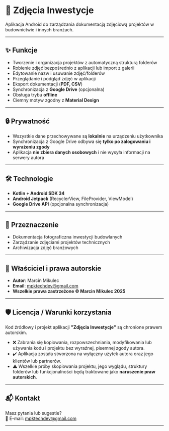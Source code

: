 # 📸 Zdjęcia Inwestycje

Aplikacja Android do zarządzania dokumentacją zdjęciową projektów w budownictwie i innych branżach.  

---

## ✨ Funkcje

- Tworzenie i organizacja projektów z automatyczną strukturą folderów  
- Robienie zdjęć bezpośrednio z aplikacji lub import z galerii  
- Edytowanie nazw i usuwanie zdjęć/folderów  
- Przeglądanie i podgląd zdjęć w aplikacji  
- Eksport dokumentacji (**PDF, CSV**)  
- Synchronizacja z **Google Drive** (opcjonalna)  
- Obsługa trybu **offline**  
- Ciemny motyw zgodny z **Material Design**  

---

## 🔒 Prywatność

- Wszystkie dane przechowywane są **lokalnie** na urządzeniu użytkownika  
- Synchronizacja z Google Drive odbywa się **tylko po zalogowaniu i wyrażeniu zgody**  
- Aplikacja **nie zbiera danych osobowych** i nie wysyła informacji na serwery autora  

---

## 🛠 Technologie

- **Kotlin + Android SDK 34**  
- **Android Jetpack** (RecyclerView, FileProvider, ViewModel)  
- **Google Drive API** (opcjonalna synchronizacja)  

---

## 📌 Przeznaczenie

- Dokumentacja fotograficzna inwestycji budowlanych  
- Zarządzanie zdjęciami projektów technicznych  
- Archiwizacja zdjęć branżowych  

---

## 👤 Właściciel i prawa autorskie

- **Autor**: Marcin Mikulec  
- **Email**: [mpktechdev@gmail.com](mailto:mpktechdev@gmail.com)  
- **Wszelkie prawa zastrzeżone © Marcin Mikulec 2025**  

---

## 🛡 Licencja / Warunki korzystania

Kod źródłowy i projekt aplikacji **"Zdjęcia Inwestycje"** są chronione prawem autorskim.  

- ❌ Zabrania się kopiowania, rozpowszechniania, modyfikowania lub używania kodu i projektu bez wyraźnej, pisemnej zgody autora.  
- ✔️ Aplikacja została stworzona na wyłączny użytek autora oraz jego klientów lub partnerów.  
- ⚠️ Wszelkie próby skopiowania projektu, jego wyglądu, struktury folderów lub funkcjonalności będą traktowane jako **naruszenie praw autorskich**.  

---

## 📬 Kontakt

Masz pytania lub sugestie?  
📧 E-mail: [mpktechdev@gmail.com](mailto:mpktechdev@gmail.com)  

---
